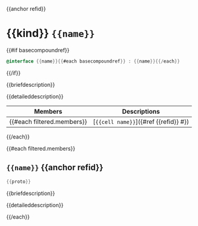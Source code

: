 {{anchor refid}}
# {{kind}} `{{name}}`

{{#if basecompoundref}}
```objectivec
@interface {{name}}{{#each basecompoundref}} : {{name}}{{/each}}
```
{{/if}}

{{briefdescription}}

{{detaileddescription}}

| Members | Descriptions |
|---|---|
{{#each filtered.members}}| [`{{cell name}}`]({#ref {{refid}} #}) | {{cell summary}} |
{{/each}}

{{#each filtered.members}}
## `{{name}}` {{anchor refid}}

```objectivec
{{proto}}
```

{{briefdescription}}

{{detaileddescription}}

{{/each}}
